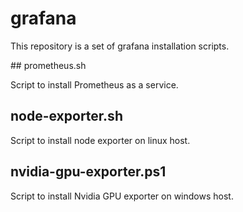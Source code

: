 # grafana
This repository is a set of grafana installation scripts.


## prometheus.sh
	
Script to install Prometheus as a service.


## node-exporter.sh
	
Script to install node exporter on linux host.
	

## nvidia-gpu-exporter.ps1
	
Script to install Nvidia GPU exporter on windows host.
